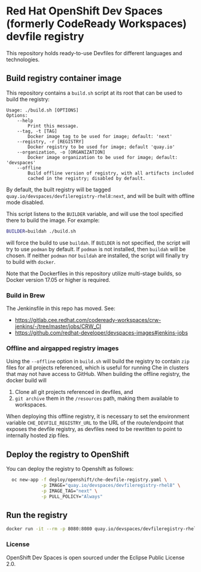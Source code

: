 # Red Hat OpenShift Dev Spaces (formerly CodeReady Workspaces) devfile registry

This repository holds ready-to-use Devfiles for different languages and technologies.

## Build registry container image

This repository contains a `build.sh` script at its root that can be used to build the registry:
```
Usage: ./build.sh [OPTIONS]
Options:
    --help
        Print this message.
    --tag, -t [TAG]
        Docker image tag to be used for image; default: 'next'
    --registry, -r [REGISTRY]
        Docker registry to be used for image; default 'quay.io'
    --organization, -o [ORGANIZATION]
        Docker image organization to be used for image; default: 'devspaces'
    --offline
        Build offline version of registry, with all artifacts included
        cached in the registry; disabled by default.
```
By default, the built registry will be tagged `quay.io/devspaces/devfileregistry-rhel8:next`, and will be built with offline mode disabled.

This script listens to the `BUILDER` variable, and will use the tool specified there to build the image. For example:
```sh
BUILDER=buildah ./build.sh
```

will force the build to use `buildah`. If `BUILDER` is not specified, the script will try to use `podman` by default. If `podman` is not installed, then `buildah` will be chosen. If neither `podman` nor `buildah` are installed, the script will finally try to build with `docker`.

Note that the Dockerfiles in this repository utilize multi-stage builds, so Docker version 17.05 or higher is required.


### Build in Brew

The Jenkinsfile in this repo has moved. See:

* https://gitlab.cee.redhat.com/codeready-workspaces/crw-jenkins/-/tree/master/jobs/CRW_CI
* https://github.com/redhat-developer/devspaces-images#jenkins-jobs


### Offline and airgapped registry images

Using the `--offline` option in `build.sh` will build the registry to contain `zip` files for all projects referenced, which is useful for running Che in clusters that may not have access to GitHub. When building the offline registry, the docker build will

1. Clone all git projects referenced in devfiles, and
2. `git archive` them in the `/resources` path, making them available to workspaces.

When deploying this offline registry, it is necessary to set the environment variable `CHE_DEVFILE_REGISTRY_URL` to the URL of the route/endpoint that exposes the devfile registry, as devfiles need to be rewritten to point to internally hosted zip files.

## Deploy the registry to OpenShift

You can deploy the registry to Openshift as follows:

```bash
  oc new-app -f deploy/openshift/che-devfile-registry.yaml \
             -p IMAGE="quay.io/devspaces/devfileregistry-rhel8" \
             -p IMAGE_TAG="next" \
             -p PULL_POLICY="Always"
```

## Run the registry

```bash
docker run -it --rm -p 8080:8080 quay.io/devspaces/devfileregistry-rhel8:next
```

### License

OpenShift Dev Spaces is open sourced under the Eclipse Public License 2.0.

